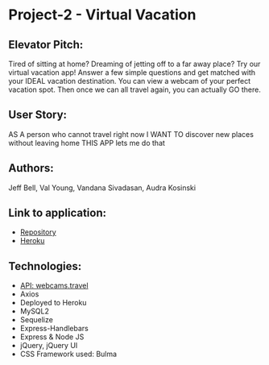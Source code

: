 # Project-2 - Virtual Vacation

## Elevator Pitch:
Tired of sitting at home? Dreaming of jetting off to a far away place? Try our virtual vacation app! Answer a few simple questions and get matched with your IDEAL vacation destination. You can view a webcam of your perfect vacation spot.  Then once we can all travel again, you can actually GO there.

## User Story:
AS A person who cannot travel right now 
I WANT TO discover new places without leaving home
THIS APP lets me do that

## Authors:
Jeff Bell, Val Young, Vandana Sivadasan, Audra Kosinski

## Link to application:
* [Repository](https://github.com/CodeMaster-jab/VirtualVacation)
* [Heroku](https://immense-wildwood-98172.herokuapp.com/)

## Technologies:
* [API: webcams.travel](https://rapidapi.com/webcams.travel/api/webcams-travel)
* Axios
* Deployed to Heroku
* MySQL2
* Sequelize
* Express-Handlebars
* Express & Node JS
* jQuery, jQuery UI
* CSS Framework used: Bulma

